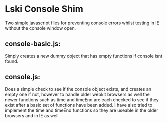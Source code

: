 Lski Console Shim
==========

Two simple javascript files for preventing console errors whilst testing in IE without the console window open.

console-basic.js:
-----------------
Simply creates a new dummy object that has empty functions if console isnt found.

console.js:
-----------
Does a simple check to see if the console object exists, and creates an empty one if not, however to handle older webkit browsers as well the newer functions such as time and timeEnd are each checked to see if they exist after a basic set of functions have been added. I have also tried to implement the time and timeEnd functions so they are useable in the older browsers and in IE as well.
